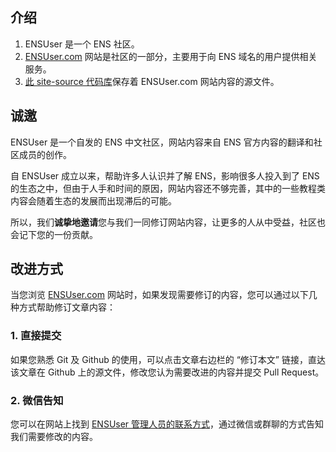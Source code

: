 ## 介绍

1. ENSUser 是一个 ENS 社区。
2. [ENSUser.com](https://ensuer.com/) 网站是社区的一部分，主要用于向 ENS 域名的用户提供相关服务。
3. [此 site-source 代码库](https://github.com/ensuser/site-source)保存着 ENSUser.com 网站内容的源文件。

## 诚邀

ENSUser 是一个自发的 ENS 中文社区，网站内容来自 ENS 官方内容的翻译和社区成员的创作。

自 ENSUser 成立以来，帮助许多人认识并了解 ENS，影响很多人投入到了 ENS 的生态之中，但由于人手和时间的原因，网站内容还不够完善，其中的一些教程类内容会随着生态的发展而出现滞后的可能。

所以，我们**诚挚地邀请**您与我们一同修订网站内容，让更多的人从中受益，社区也会记下您的一份贡献。

## 改进方式

当您浏览 [ENSUser.com](https://ensuer.com/) 网站时，如果发现需要修订的内容，您可以通过以下几种方式帮助修订文章内容：

### 1. 直接提交

如果您熟悉 Git 及 Github 的使用，可以点击文章右边栏的 “修订本文” 链接，直达该文章在 Github 上的源文件，修改您认为需要改进的内容并提交 Pull Request。

### 2. 微信告知

您可以在网站上找到 [ENSUser 管理人员的联系方式](http://ensuser.com/about/#联系方式)，通过微信或群聊的方式告知我们需要修改的内容。
